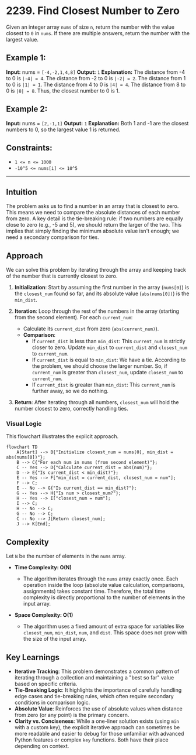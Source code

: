 # 2239. Find Closest Number to Zero

Given an integer array `nums` of size `n`, return the number with the value closest to `0` in `nums`. If there are multiple answers, return the number with the largest value.

## Example 1:

**Input:** nums = `[-4,-2,1,4,8]`
**Output:** `1`
**Explanation:**
The distance from -4 to 0 is `|-4| = 4`.
The distance from -2 to 0 is `|-2| = 2`.
The distance from 1 to 0 is `|1| = 1`.
The distance from 4 to 0 is `|4| = 4`.
The distance from 8 to 0 is `|8| = 8`.
Thus, the closest number to 0 is 1.

## Example 2:

**Input:** nums = `[2,-1,1]`
**Output:** `1`
**Explanation:**
Both 1 and -1 are the closest numbers to 0, so the largest value 1 is returned.

## Constraints:

*   `1 <= n <= 1000`
*   `-10^5 <= nums[i] <= 10^5`

---

## Intuition

The problem asks us to find a number in an array that is closest to zero. This means we need to compare the absolute distances of each number from zero. A key detail is the tie-breaking rule: if two numbers are equally close to zero (e.g., -5 and 5), we should return the larger of the two. This implies that simply finding the minimum absolute value isn't enough; we need a secondary comparison for ties.

## Approach

We can solve this problem by iterating through the array and keeping track of the number that is currently closest to zero.

1.  **Initialization**: Start by assuming the first number in the array (`nums[0]`) is the `closest_num` found so far, and its absolute value (`abs(nums[0])`) is the `min_dist`.

2.  **Iteration**: Loop through the rest of the numbers in the array (starting from the second element). For each `current_num`:
    *   Calculate its `current_dist` from zero (`abs(current_num)`).
    *   **Comparison**:
        *   If `current_dist` is less than `min_dist`: This `current_num` is strictly closer to zero. Update `min_dist` to `current_dist` and `closest_num` to `current_num`.
        *   If `current_dist` is equal to `min_dist`: We have a tie. According to the problem, we should choose the larger number. So, if `current_num` is greater than `closest_num`, update `closest_num` to `current_num`.
        *   If `current_dist` is greater than `min_dist`: This `current_num` is further away, so we do nothing.

3.  **Return**: After iterating through all numbers, `closest_num` will hold the number closest to zero, correctly handling ties.

### Visual Logic

This flowchart illustrates the explicit approach.

```mermaid
flowchart TD
    A[Start] --> B{"Initialize closest_num = nums[0], min_dist = abs(nums[0])"};
    B --> C{"For each num in nums (from second element)"};
    C -- Yes --> D{"Calculate current_dist = abs(num)"};
    D --> E{"Is current_dist < min_dist?"};
    E -- Yes --> F["min_dist = current_dist, closest_num = num"];
    F --> C;
    E -- No --> G{"Is current_dist == min_dist?"};
    G -- Yes --> H{"Is num > closest_num?"};
    H -- Yes --> I["closest_num = num"];
    I --> C;
    H -- No --> C;
    G -- No --> C;
    C -- No --> J[Return closest_num];
    J --> K[End];
```

## Complexity

Let `N` be the number of elements in the `nums` array.

*   **Time Complexity: O(N)**
    *   The algorithm iterates through the `nums` array exactly once. Each operation inside the loop (absolute value calculation, comparisons, assignments) takes constant time. Therefore, the total time complexity is directly proportional to the number of elements in the input array.

*   **Space Complexity: O(1)**
    *   The algorithm uses a fixed amount of extra space for variables like `closest_num`, `min_dist`, `num`, and `dist`. This space does not grow with the size of the input array.

## Key Learnings

*   **Iterative Tracking**: This problem demonstrates a common pattern of iterating through a collection and maintaining a "best so far" value based on specific criteria.
*   **Tie-Breaking Logic**: It highlights the importance of carefully handling edge cases and tie-breaking rules, which often require secondary conditions in comparison logic.
*   **Absolute Value**: Reinforces the use of absolute values when distance from zero (or any point) is the primary concern.
*   **Clarity vs. Conciseness**: While a one-liner solution exists (using `min` with a custom key), the explicit iterative approach can sometimes be more readable and easier to debug for those unfamiliar with advanced Python features or complex `key` functions. Both have their place depending on context.
